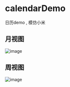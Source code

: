 # calendarDemo
日历demo , 模仿小米

## 月视图
![image](https://github.com/shaohuaguo/calendarDemo/blob/master/Screenshot_01.png)  


## 周视图
![image](https://github.com/shaohuaguo/calendarDemo/blob/master/Screenshot_02.png) 

